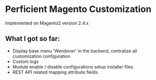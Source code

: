 Perficient Magento Customization 
====================

Implemented on Magento2 version 2.4.x

What I got so far:
----------

 - Display base menu 'Wendover' in the backend, centralize all customization configuration
 - Custom logs
 - Module enable / disable configurations setup installer files.
 - REST API related mapping attribute fields.
 